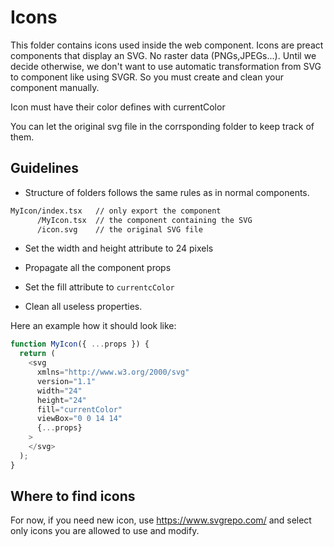 # Icons

This folder contains icons used inside the web component.
Icons are preact components that display an SVG. No raster data (PNGs,JPEGs...).
Until we decide otherwise, we don't want to use automatic transformation from SVG to component like using SVGR.
So you must create and clean your component manually.

Icon must have their color defines with currentColor

You can let the original svg file in the corrsponding folder to keep track of them.

## Guidelines

- Structure of folders follows the same rules as in normal components.

```bash
MyIcon/index.tsx   // only export the component
      /MyIcon.tsx  // the component containing the SVG
      /icon.svg    // the original SVG file
```

- Set the width and height attribute to 24 pixels

- Propagate all the component props

- Set the fill attribute to `currentcColor`
  
- Clean all useless properties.

Here an example how it should look like:

```js
function MyIcon({ ...props }) {
  return (
    <svg
      xmlns="http://www.w3.org/2000/svg"
      version="1.1"
      width="24"
      height="24"
      fill="currentColor"
      viewBox="0 0 14 14"
      {...props}
    >
    </svg>
  );
}

```

## Where to find icons

For now, if you need new icon, use https://www.svgrepo.com/  and select only icons you are allowed to use and modify.
